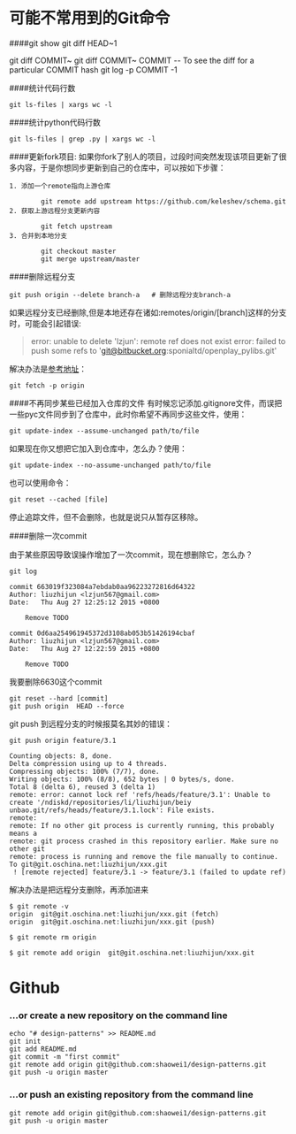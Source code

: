 可能不常用到的Git命令
==================
####git show
git diff HEAD~1

git diff COMMIT~
git diff COMMIT~ COMMIT   -- To see the diff for a particular COMMIT hash
git log -p COMMIT -1

####统计代码行数

    git ls-files | xargs wc -l
####统计python代码行数

    git ls-files | grep .py | xargs wc -l

####更新fork项目:
如果你fork了别人的项目，过段时间突然发现该项目更新了很多内容，于是你想同步更新到自己的仓库中，可以按如下步骤：  

    1. 添加一个remote指向上游仓库

            git remote add upstream https://github.com/keleshev/schema.git
    2. 获取上游远程分支更新内容

            git fetch upstream
    3. 合并到本地分支

            git checkout master
            git merge upstream/master

####删除远程分支

    git push origin --delete branch-a   # 删除远程分支branch-a
如果远程分支已经删除,但是本地还存在诸如:remotes/origin/[branch]这样的分支时，可能会引起错误:

>error: unable to delete 'lzjun': remote ref does not exist
error: failed to push some refs to 'git@bitbucket.org:sponialtd/openplay_pylibs.git'

解决办法是[参考地址](http://stackoverflow.com/questions/10292480/when-deleting-remote-git-branch-error-unable-to-push-to-unqualified-destination)：

    git fetch -p origin
####不再同步某些已经加入仓库的文件
有时候忘记添加.gitignore文件，而误把一些pyc文件同步到了仓库中，此时你希望不再同步这些文件，使用：

    git update-index --assume-unchanged path/to/file
如果现在你又想把它加入到仓库中，怎么办？使用：

    git update-index --no-assume-unchanged path/to/file

也可以使用命令：

    git reset --cached [file]

停止追踪文件，但不会删除，也就是说只从暂存区移除。

####删除一次commit

由于某些原因导致误操作增加了一次commit，现在想删除它，怎么办？

    git log

    commit 663019f323084a7ebdab0aa96223272816d64322
    Author: liuzhijun <lzjun567@gmail.com>
    Date:   Thu Aug 27 12:25:12 2015 +0800

        Remove TODO

    commit 0d6aa254961945372d3108ab053b51426194cbaf
    Author: liuzhijun <lzjun567@gmail.com>
    Date:   Thu Aug 27 12:22:59 2015 +0800

        Remove TODO
我要删除6630这个commit

    git reset --hard [commit]
    git push origin  HEAD --force


git push 到远程分支的时候报莫名其妙的错误：

    git push origin feature/3.1

    Counting objects: 8, done.
    Delta compression using up to 4 threads.
    Compressing objects: 100% (7/7), done.
    Writing objects: 100% (8/8), 652 bytes | 0 bytes/s, done.
    Total 8 (delta 6), reused 3 (delta 1)
    remote: error: cannot lock ref 'refs/heads/feature/3.1': Unable to create '/ndiskd/repositories/li/liuzhijun/beiy           unbao.git/refs/heads/feature/3.1.lock': File exists.
    remote:
    remote: If no other git process is currently running, this probably means a
    remote: git process crashed in this repository earlier. Make sure no other git
    remote: process is running and remove the file manually to continue.
    To git@git.oschina.net:liuzhijun/xxx.git
     ! [remote rejected] feature/3.1 -> feature/3.1 (failed to update ref)

解决办法是把远程分支删除，再添加进来

    $ git remote -v
    origin  git@git.oschina.net:liuzhijun/xxx.git (fetch)
    origin  git@git.oschina.net:liuzhijun/xxx.git (push)

    $ git remote rm origin

    $ git remote add origin  git@git.oschina.net:liuzhijun/xxx.git

# Github

### …or create a new repository on the command line



```
echo "# design-patterns" >> README.md
git init
git add README.md
git commit -m "first commit"
git remote add origin git@github.com:shaowei1/design-patterns.git
git push -u origin master
```

### …or push an existing repository from the command line



```
git remote add origin git@github.com:shaowei1/design-patterns.git
git push -u origin master
```
